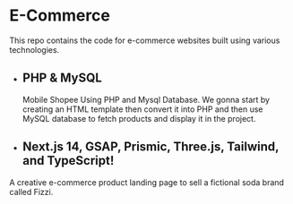 # E-Commerce

This repo contains the code for e-commerce websites built using various technologies.

- ## PHP & MySQL

  Mobile Shopee Using PHP and Mysql Database. We gonna start by creating an HTML template then convert it into PHP and then use MySQL database to fetch products and display it in the project.

- ## Next.js 14, GSAP, Prismic, Three.js, Tailwind, and TypeScript!

A creative e-commerce product landing page to sell a fictional soda brand called Fizzi.
